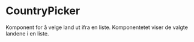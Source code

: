 # CountryPicker
Komponent for å velge land ut ifra en liste. Komponentetet viser de valgte landene i en liste.   
